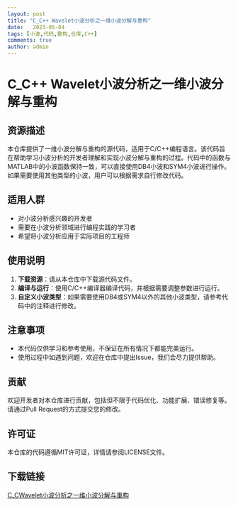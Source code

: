 ```yaml
---
layout: post
title: "C_C++ Wavelet小波分析之一维小波分解与重构"
date:   2023-05-04
tags: [小波,代码,重构,仓库,C++]
comments: true
author: admin
---
```

# C_C++ Wavelet小波分析之一维小波分解与重构

## 资源描述

本仓库提供了一维小波分解与重构的源代码，适用于C/C++编程语言。该代码旨在帮助学习小波分析的开发者理解和实现小波分解与重构的过程。代码中的函数与MATLAB中的小波函数保持一致，可以直接使用DB4小波和SYM4小波进行操作。如果需要使用其他类型的小波，用户可以根据需求自行修改代码。

## 适用人群

- 对小波分析感兴趣的开发者
- 需要在小波分析领域进行编程实践的学习者
- 希望将小波分析应用于实际项目的工程师

## 使用说明

1. **下载资源**：请从本仓库中下载源代码文件。
2. **编译与运行**：使用C/C++编译器编译代码，并根据需要调整参数进行运行。
3. **自定义小波类型**：如果需要使用DB4或SYM4以外的其他小波类型，请参考代码中的注释进行修改。

## 注意事项

- 本代码仅供学习和参考使用，不保证在所有情况下都能完美运行。
- 使用过程中如遇到问题，欢迎在仓库中提出Issue，我们会尽力提供帮助。

## 贡献

欢迎开发者对本仓库进行贡献，包括但不限于代码优化、功能扩展、错误修复等。请通过Pull Request的方式提交您的修改。

## 许可证

本仓库的代码遵循MIT许可证，详情请参阅LICENSE文件。

## 下载链接

[C_CWavelet小波分析之一维小波分解与重构](https://pan.quark.cn/s/190180ee8f77)